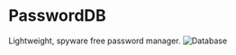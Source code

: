 # PasswordDB
Lightweight, spyware free password manager.
![Database](https://github.com/2003HondaCivic/PasswordDB/tree/main/Screen/DB.png?raw=true)
